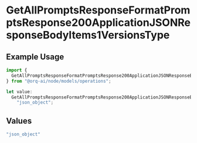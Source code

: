 # GetAllPromptsResponseFormatPromptsResponse200ApplicationJSONResponseBodyItems1VersionsType

## Example Usage

```typescript
import {
  GetAllPromptsResponseFormatPromptsResponse200ApplicationJSONResponseBodyItems1VersionsType,
} from "@orq-ai/node/models/operations";

let value:
  GetAllPromptsResponseFormatPromptsResponse200ApplicationJSONResponseBodyItems1VersionsType =
    "json_object";
```

## Values

```typescript
"json_object"
```